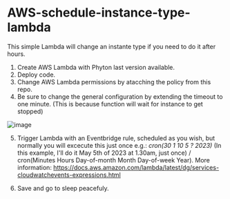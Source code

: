 # AWS-schedule-instance-type-lambda
This simple Lambda will change an instante type if you need to do it after hours.

1. Create AWS Lambda with Phyton last version available.
2. Deploy code.
3. Change AWS Lambda permissions by atacching the policy from this repo.
4. Be sure to change the general configuration by extending the timeout to one minute. (This is because function will wait for instance to get stopped)

![image](https://user-images.githubusercontent.com/103848038/222123223-25b6fe2a-33af-4b2e-b9d8-26f73f7b319e.png)

5. Trigger Lambda with an Eventbridge rule, scheduled as you wish, but normally you will excecute this just once e.g.: *cron(30 1 10 5 ? 2023)* (In this example, I'll do it May 5th of 2023 at 1.30am, just once)  / cron(Minutes Hours Day-of-month Month Day-of-week Year). More information: https://docs.aws.amazon.com/lambda/latest/dg/services-cloudwatchevents-expressions.html

6. Save and go to sleep peacefuly.
